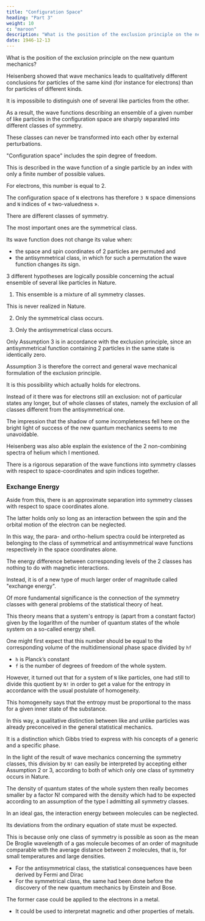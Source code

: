 ```yaml
---
title: "Configuration Space"
heading: "Part 3"
weight: 10
c: "maroon"
description: "What is the position of the exclusion principle on the new quantum mechanics?"
date: 1946-12-13
---
```



What is the position of the exclusion principle on the new quantum mechanics?

Heisenberg showed that wave mechanics leads to qualitatively different conclusions for particles of the same kind (for instance for electrons) than for particles of different kinds. 

It is impossibile to distinguish one of several like particles from the other.

As a result, the wave functions describing an ensemble of a given number of like particles in the configuration space are sharply separated into different classes of symmetry.

These classes can never be transformed into each other by external perturbations.

"Configuration space" includes the spin degree of freedom.

This is described in the wave function of a single particle by an index with only a finite number of possible values.

For electrons, this number is equal to 2.

The configuration space of `N` electrons has therefore `3 N` space dimensions and `N` indices of « two-valuedness ».

There are different classes of symmetry.

The most important ones are the symmetrical class.

 <!-- (which moreover for two particles are the only ones) -->

Its wave function does not change its value when:
- the space and spin coordinates of 2 particles are permuted and
- the antisymmetrical class, in which for such a permutation the wave function changes its sign.

3 different hypotheses are logically possible concerning the actual ensemble of several like particles in Nature.

1. This ensemble is a mixture of all symmetry classes.

This is never realized in Nature. 

2. Only the symmetrical class occurs.

3. Only the antisymmetrical class occurs.

Only Assumption 3 is in accordance with the exclusion principle, since an antisymmetrical function containing 2 particles in the same state is identically zero. 

Assumption 3 is therefore the correct and general wave mechanical formulation of the exclusion principle.

It is this possibility which actually holds for electrons.

<!-- This situation appeared to me as disappointing in an important respect. -->

<!-- Already in my original paper I stressed the circumstance that I was unable to give a logical reason for the exclusion principle or to deduce it from more general assumptions. I had always the feeling and I still have it today, that this is a deficiency. 

Of course in the beginning I hoped that the new quantum mechanics, with the help of which it was possible to deduce so many half-empirical formal rules in use at that time, will also rigorously deduce the exclusion principle.  -->

Instead of it there was for electrons still an exclusion: not of particular states any longer, but of whole classes of states, namely the exclusion of all classes different from the antisymmetrical one.

The impression that the shadow of some incompleteness fell here on the bright light of success of the new quantum mechanics seems to me unavoidable.

<!-- We shall resume this problem when we discuss relativistic quantum mechanics but wish to give first an account of further results of the application of wave mechanics to systems of several like particles. -->

Heisenberg was also able explain the existence of the 2 non-combining spectra of helium which I mentioned.

There is a rigorous separation of the wave functions into symmetry classes with respect to space-coordinates and spin indices together.


### Exchange Energy

Aside from this, there is an approximate separation into symmetry classes with respect to space coordinates alone.

The latter holds only so long as an interaction between the spin and the orbital motion of the electron can be neglected.

In this way, the para- and ortho-helium spectra could be interpreted as belonging to the class of symmetrical and antisymmetrical wave functions respectively in the space coordinates alone.

The energy difference between corresponding levels of the 2 classes has nothing to do with magnetic interactions.

Instead, it is of a new type of much larger order of magnitude called "exchange energy".

Of more fundamental significance is the connection of the symmetry classes with general problems of the statistical theory of heat. 

This theory means that a system's entropy is (apart from a constant factor) given by the logarithm of the number of quantum states of the whole system on a so-called energy shell.

One might first expect that this number should be equal to the corresponding volume of the multidimensional phase space divided by `hf`
- `h` is Planck’s constant
- `f` is the number of degrees of freedom of the whole system.

However, it turned out that for a system of `N` like particles, one had still to divide this quotient by `N!` in order to get a value for the entropy in accordance with the usual postulate of homogeneity.

This homogeneity says that the entropy must be proportional to the mass for a given inner state of the substance. 

In this way, a qualitative distinction between like and unlike particles was already preconceived in the general statistical mechanics. 

It is a distinction which Gibbs tried to express with his concepts of a generic and a specific phase.

In the light of the result of wave mechanics concerning the symmetry classes, this division by `N!` can easily be interpreted by accepting either Assumption 2 or 3, according to both of which only one class of symmetry occurs in Nature. 

The density of quantum states of the whole system then really becomes smaller by a factor N! compared with the density which had to be expected according to an assumption of the type I admitting all symmetry classes.

In an ideal gas, the interaction energy between molecules can be neglected. 

Its deviations from the ordinary equation of state must be expected.

This is because only one class of symmetry is possible as soon as the mean De Broglie wavelength of a gas molecule becomes of an order of magnitude comparable with the average distance between 2 molecules, that is, for small temperatures and large densities.

- For the antisymmetrical class, the statistical consequences have been derived by Fermi and Dirac
- For the symmetrical class, the same had been done before the discovery of the new quantum mechanics by Einstein and Bose.

The former case could be applied to the electrons in a metal.
- It could be used to interpretat magnetic and other properties of metals.

<!-- As soon as the symmetry classes for electrons were cleared, the question arose -->
